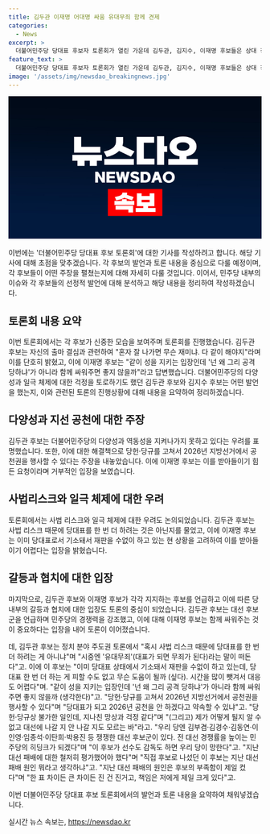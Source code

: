 ```yaml
---
title: 김두관 이재명 어대명 싸움 유대무죄 함께 견제
categories:
  - News
excerpt: >
  더불어민주당 당대표 후보자 토론회가 열린 가운데 김두관, 김지수, 이재명 후보들은 상대 칭찬과 농담을 주고받으며 차분한 분위기 속에서도 신경전을 벌였다. 후보들은 각자의 강점과 다양성을 강조하며 이재명 후보에 대한 독주 가능성을 견제하였고, 이르케 문제에 대한 솔직한 대답과 함께 당 대표 후보의 역할을 토론하였다.
feature_text: >
  더불어민주당 당대표 후보자 토론회가 열린 가운데 김두관, 김지수, 이재명 후보들은 상대 칭찬과 농담을 주고받으며 차분한 분위기 속에서도 신경전을 벌였다. 후보들은 각자의 강점과 다양성을 강조하며 이재명 후보에 대한 독주 가능성을 견제하였고, 이르케 문제에 대한 솔직한 대답과 함께 당 대표 후보의 역할을 토론하였다.
image: '/assets/img/newsdao_breakingnews.jpg'
---
```


<p><img src="/assets/img/newsdao_breakingnews.jpg" alt="koreaapp 속보" /></p>

<p>이번에는 '더불어민주당 당대표 후보 토론회'에 대한 기사를 작성하려고 합니다. 해당 기사에 대해 초점을 맞추겠습니다. 각 후보의 발언과 토론 내용을 중심으로 다룰 예정이며, 각 후보들이 어떤 주장을 펼쳤는지에 대해 자세히 다룰 것입니다. 이어서, 민주당 내부의 이슈와 각 후보들의 선정적 발언에 대해 분석하고 해당 내용을 정리하여 작성하겠습니다.</p>

<h2 data-ke-size="size26">토론회 내용 요약</h2>

<p>이번 토론회에서는 각 후보가 신중한 모습을 보여주며 토론회를 진행했습니다. 김두관 후보는 자신의 출마 결심과 관련하여 "혼자 잘 나가면 무슨 재미냐. 다 같이 해야지"라며 이를 단호히 밝혔고, 이에 이재명 후보는 "같이 성을 지키는 입장인데 '넌 왜 그리 공격 당하냐'가 아니라 함께 싸워주면 좋지 않을까"라고 답변했습니다. 더불어민주당의 다양성과 일극 체제에 대한 걱정을 토로하기도 했던 김두관 후보와 김지수 후보는 어떤 발언을 했는지, 이와 관련된 토론의 진행상황에 대해 내용을 요약하여 정리하겠습니다.</p>

<h2 data-ke-size="size26">다양성과 지선 공천에 대한 주장</h2>

<p>김두관 후보는 더불어민주당의 다양성과 역동성을 지켜나가지 못하고 있다는 우려를 표명했습니다. 또한, 이에 대한 해결책으로 당헌·당규를 고쳐서 2026년 지방선거에서 공천권을 행사할 수 있다는 주장을 내놓았습니다. 이에 이재명 후보는 이를 받아들이기 힘든 요청이라며 거부적인 입장을 보였습니다.</p>

<h2 data-ke-size="size26">사법리스크와 일극 체제에 대한 우려</h2>

<p>토론회에서는 사법 리스크와 일극 체제에 대한 우려도 논의되었습니다. 김두관 후보는 사법 리스크 때문에 당대표를 한 번 더 하려는 것은 아닌지를 물었고, 이에 이재명 후보는 이미 당대표로서 기소돼서 재판을 수없이 하고 있는 현 상황을 고려하여 이를 받아들이기 어렵다는 입장을 밝혔습니다.</p>

<h2 data-ke-size="size26">갈등과 협치에 대한 입장</h2>

<p>마지막으로, 김두관 후보와 이재명 후보가 각각 지지하는 후보를 언급하고 이에 따른 당 내부의 갈등과 협치에 대한 입장도 토론의 중심이 되었습니다. 김두관 후보는 대선 후보군을 언급하며 민주당의 경쟁력을 강조했고, 이에 대해 이재명 후보는 함께 싸워주는 것이 중요하다는 입장을 내어 토론이 이어졌습니다.</p>

<p>데, 김두관 후보는 정치 분야 주도권 토론에서 "혹시 사법 리스크 때문에 당대표를 한 번 더 하려는 게 아니냐"며 "시중엔 '유대무죄'(대표가 되면 무죄가 된다)라는 말이 떠돈다"고. 이에 이 후보는 "이미 당대표 상태에서 기소돼서 재판을 수없이 하고 있는데, 당대표 한 번 더 하는 게 피할 수도 없고 무슨 도움이 될까 (싶다). 시간을 많이 뺏겨서 대응도 어렵다"며. "같이 성을 지키는 입장인데 '넌 왜 그리 공격 당하냐'가 아니라 함께 싸워주면 좋지 않을까 (생각한다)"고. "당헌·당규를 고쳐서 2026년 지방선거에서 공천권을 행사할 수 있다"며 "당대표가 되고 2026년 공천을 안 하겠다고 약속할 수 있냐"고. "당헌·당규상 불가한 일인데, 지나친 망상과 걱정 같다"며 "(그리고) 제가 어떻게 될지 알 수 없고 대선에 나갈 지 안 나갈 지도 모르는 바"라고. "우리 당엔 김부겸·김경수·김동연·이인영·임종석·이탄희·박용진 등 쟁쟁한 대선 후보군이 있다. 전 대선 경쟁률을 높이는 민주당의 히딩크가 되겠다"며 "이 후보가 선수도 감독도 하면 우리 당이 망한다"고. "지난 대선 패배에 대한 철저히 평가했어야 했다"며 "직접 후보로 나섰던 이 후보는 지난 대선 패배 원인 뭐라고 생각하냐"고. "지난 대선 패배의 원인은 후보의 부족함이 제일 컸다"며 "한 표 차이든 큰 차이든 진 건 진거고, 책임은 저에게 제일 크게 있다"고.</p>

<p>이번 더불어민주당 당대표 후보 토론회에서의 발언과 토론 내용을 요약하여 채워넣겠습니다.</p>
실시간 뉴스 속보는, <a href="https://newsdao.kr" rel="dofollow">https://newsdao.kr</a>


